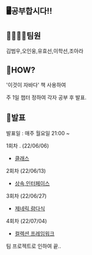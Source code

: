## 🖥공부합시다!!



## 👨‍👩‍👧‍👦팀원

김범우,오인웅,유효선,이학선,조아라



## 👀HOW?

'이것이 자바다' 책 사용하여 

주 1일 챕터 정하여 각자 공부 후 발표.



## 🎯발표

발표일 : 매주 월요일 21:00 ~



1회차 . (22/06/06)

- [클래스](https://github.com/yhs0429/JavaStudy/blob/master/Study1%20Class.md)

2회차 (22/06/13)

- [상속,인터페이스](https://github.com/yhs0429/JavaStudy/blob/master/Study2%20%EC%83%81%EC%86%8D%2C%EC%9D%B8%ED%84%B0%ED%8E%98%EC%9D%B4%EC%8A%A4.md)

3회차 (22/06/27)

- [제네릭,람다식](https://github.com/yhs0429/JavaStudy/blob/master/study3%20%EC%A0%9C%EB%84%A4%EB%A6%AD%2C%EB%9E%8C%EB%8B%A4%EC%8B%9D.md)

4회차 (22/07/04)

- [컬렉션 프레임워크](https://github.com/yhs0429/JavaStudy/blob/master/study4%20%EC%BB%AC%EB%A0%89%EC%85%98%ED%94%84%EB%A0%88%EC%9E%84%EC%9B%8C%ED%81%AC.md)

팀 프로젝트로 인하여 끝..
